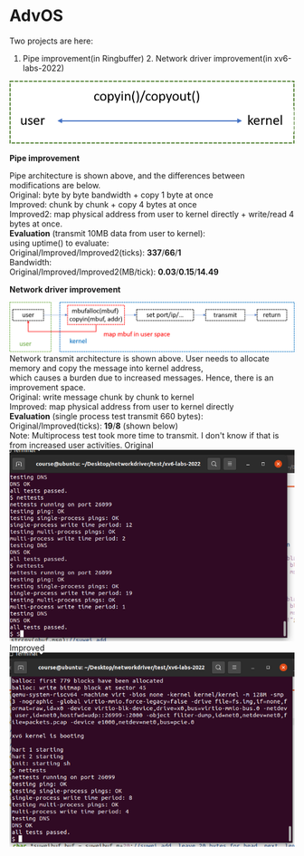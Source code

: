 # AdvOS
Two projects are here:
1. Pipe improvement(in Ringbuffer) 2. Network driver improvement(in xv6-labs-2022)  

![image](https://github.com/suweiyang0106/AdvOS/blob/main/pipecopyinout.png)  

**Pipe improvement**  

Pipe architecture is shown above, and the differences between modifications are below.  
Original: byte by byte bandwidth + copy 1 byte at once  
Improved: chunk by chunk + copy 4 bytes at once  
Improved2: map physical address from user to kernel directly + write/read 4 bytes at once.  
**Evaluation** (transmit 10MB data from user to kernel):  
using uptime() to evaluate:  
Original/Improved/Improved2(ticks): **337**/**66**/**1**  
Bandwidth:  
Original/Improved/Improved2(MB/tick): **0.03**/**0.15**/**14.49**  
  
**Network driver improvement**  
  
![image](https://github.com/suweiyang0106/AdvOS/blob/main/networkdriverarch.png)  
Network transmit architecture is shown above. User needs to allocate memory and copy the message into kernel address,  
which causes a burden due to increased messages. Hence, there is an improvement space.  
Original: write message chunk by chunk to kernel  
Improved: map physical address from user to kernel directly  
**Evaluation** (single process test transmit 660 bytes):  
Original/Improved(ticks): **19**/**8**   (shown below)  
Note: Multiprocess test took more time to transmit. I don't know if that is from increased user activities.
Original  
![image](https://github.com/suweiyang0106/AdvOS/blob/main/DriverOriginal.png)  
Improved  
![image](https://github.com/suweiyang0106/AdvOS/blob/main/Driverimproved.png)  
